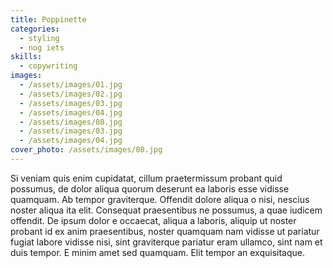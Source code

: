 ```yaml
---
title: Poppinette
categories:
  - styling
  - nog iets
skills:
  - copywriting
images:
  - /assets/images/01.jpg
  - /assets/images/02.jpg
  - /assets/images/03.jpg
  - /assets/images/04.jpg
  - /assets/images/08.jpg
  - /assets/images/03.jpg
  - /assets/images/04.jpg
cover_photo: /assets/images/08.jpg
---
```



Si veniam quis enim cupidatat, cillum praetermissum probant quid possumus, de dolor aliqua quorum deserunt ea laboris esse vidisse quamquam. Ab tempor graviterque. Offendit dolore aliqua o nisi, nescius noster aliqua ita elit. Consequat praesentibus ne possumus, a quae iudicem offendit. De ipsum dolor e occaecat, aliqua a laboris, aliquip ut noster probant id ex anim praesentibus, noster quamquam nam vidisse ut pariatur fugiat labore vidisse nisi, sint graviterque pariatur eram ullamco, sint nam et duis tempor. E minim amet sed quamquam. Elit tempor an exquisitaque.